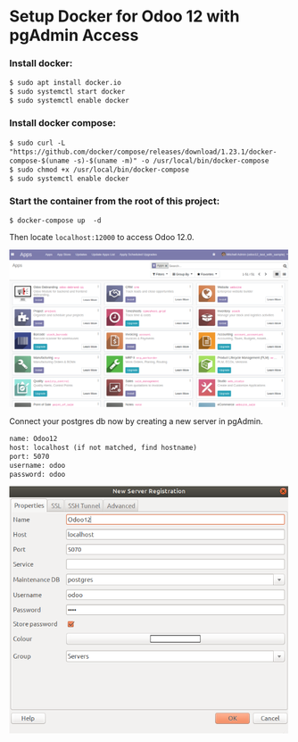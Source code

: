 # Setup Docker for Odoo 12 with pgAdmin Access


### Install docker:
```
$ sudo apt install docker.io
$ sudo systemctl start docker
$ sudo systemctl enable docker
```

### Install docker compose:
```
$ sudo curl -L "https://github.com/docker/compose/releases/download/1.23.1/docker-compose-$(uname -s)-$(uname -m)" -o /usr/local/bin/docker-compose
$ sudo chmod +x /usr/local/bin/docker-compose
$ sudo systemctl enable docker
```

### Start the container from the root of this project:
```
$ docker-compose up  -d
```

Then locate `localhost:12000` to access Odoo 12.0.

<img width="500px" src="https://github.com/Sayed09/odoo-12-docker/blob/master/static/odoo-apps.png" alt="Odoo is working.">

Connect your postgres db now by creating a new server in pgAdmin.
```
name: Odoo12
host: localhost (if not matched, find hostname)
port: 5070
username: odoo
password: odoo
```

<img width="500px" src="https://github.com/Sayed09/odoo-12-docker/blob/master/static/pg-access.png" alt="Postgres is working.">

